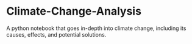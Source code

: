 # Climate-Change-Analysis
A python notebook that goes in-depth into climate change, including its causes, effects, and potential solutions.
